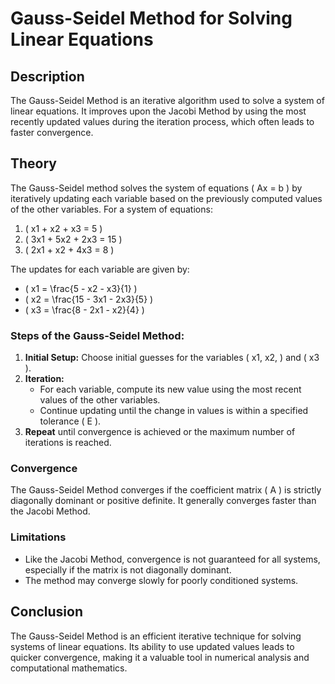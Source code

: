 # Gauss-Seidel Method for Solving Linear Equations

## Description
The Gauss-Seidel Method is an iterative algorithm used to solve a system of linear equations. It improves upon the Jacobi Method by using the most recently updated values during the iteration process, which often leads to faster convergence.

## Theory
The Gauss-Seidel method solves the system of equations \( Ax = b \) by iteratively updating each variable based on the previously computed values of the other variables. For a system of equations:

1. \( x1 + x2 + x3 = 5 \)
2. \( 3x1 + 5x2 + 2x3 = 15 \)
3. \( 2x1 + x2 + 4x3 = 8 \)

The updates for each variable are given by:
- \( x1 = \frac{5 - x2 - x3}{1} \)
- \( x2 = \frac{15 - 3x1 - 2x3}{5} \)
- \( x3 = \frac{8 - 2x1 - x2}{4} \)

### Steps of the Gauss-Seidel Method:
1. **Initial Setup:** Choose initial guesses for the variables \( x1, x2, \) and \( x3 \).
2. **Iteration:**
   - For each variable, compute its new value using the most recent values of the other variables.
   - Continue updating until the change in values is within a specified tolerance \( E \).
3. **Repeat** until convergence is achieved or the maximum number of iterations is reached.

### Convergence
The Gauss-Seidel Method converges if the coefficient matrix \( A \) is strictly diagonally dominant or positive definite. It generally converges faster than the Jacobi Method.

### Limitations
- Like the Jacobi Method, convergence is not guaranteed for all systems, especially if the matrix is not diagonally dominant.
- The method may converge slowly for poorly conditioned systems.

## Conclusion
The Gauss-Seidel Method is an efficient iterative technique for solving systems of linear equations. Its ability to use updated values leads to quicker convergence, making it a valuable tool in numerical analysis and computational mathematics.
